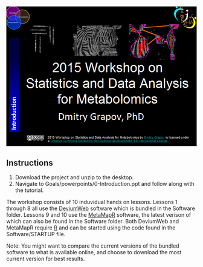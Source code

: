 # 

![](logo.png)


## Instructions

1. Download the project and unzip to the desktop. 
2. Navigate to Goals/powerpoints/0-Introduction.ppt and follow along with the tutorial. 

The workshop consists of 10 induvidual hands on lessons. Lessons 1 through 8 all use the [DeviumWeb](https://github.com/dgrapov/DeviumWeb) software which is bundled in the Software folder. Lessons 9 and 10 use the [MetaMapR](https://github.com/dgrapov/MetaMapR) software, the latest verison of which can also be found in the Software folder. Both DeviumWeb and MetaMapR require [R](http://cran.us.r-project.org/) and can be started using the code found in the Software/STARTUP file.

Note: You might want to compare the current versions of the bundled software to what is available online, and choose to download the most current version for best results.

